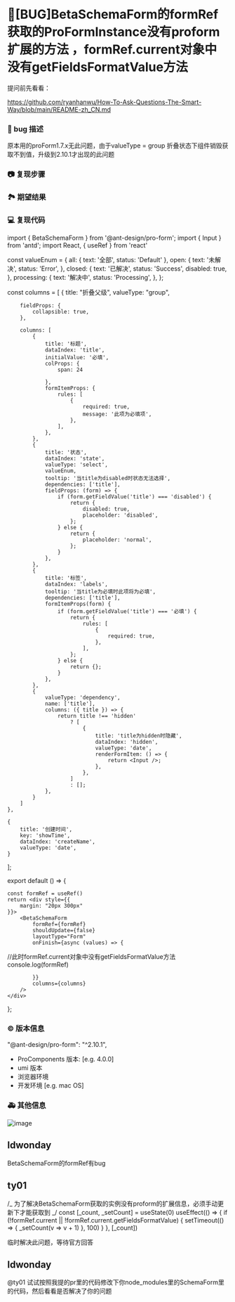 # 🐛[BUG]BetaSchemaForm的formRef获取的ProFormInstance没有proform扩展的方法 ，formRef.current对象中没有getFieldsFormatValue方法

提问前先看看：

https://github.com/ryanhanwu/How-To-Ask-Questions-The-Smart-Way/blob/main/README-zh_CN.md

### 🐛 bug 描述

原本用的proForm1.7.x无此问题，由于valueType = group 折叠状态下组件销毁获取不到值，升级到2.10.1才出现的此问题

<!--
详细地描述 bug，让大家都能理解
-->

### 📷 复现步骤

<!--
清晰描述复现步骤，让别人也能看到问题，如果可能，尽量提供可执行代码，
如：https://codesandbox.io/ 在此处创建一个 codesandbox，方便我们更快的排查和复现问题
-->

### 🏞 期望结果

<!--
描述你原本期望看到的结果
-->

### 💻 复现代码

import { BetaSchemaForm } from '@ant-design/pro-form';
import { Input } from 'antd';
import React, { useRef } from 'react'

const valueEnum = {
all: { text: '全部', status: 'Default' },
open: {
text: '未解决',
status: 'Error',
},
closed: {
text: '已解决',
status: 'Success',
disabled: true,
},
processing: {
text: '解决中',
status: 'Processing',
},
};

const columns = [
{
title: "折叠父级",
valueType: "group",

        fieldProps: {
            collapsible: true,
        },

        columns: [
            {
                title: '标题',
                dataIndex: 'title',
                initialValue: '必填',
                colProps: {
                    span: 24

                },
                formItemProps: {
                    rules: [
                        {
                            required: true,
                            message: '此项为必填项',
                        },
                    ],
                },
            },
            {
                title: '状态',
                dataIndex: 'state',
                valueType: 'select',
                valueEnum,
                tooltip: '当title为disabled时状态无法选择',
                dependencies: ['title'],
                fieldProps: (form) => {
                    if (form.getFieldValue('title') === 'disabled') {
                        return {
                            disabled: true,
                            placeholder: 'disabled',
                        };
                    } else {
                        return {
                            placeholder: 'normal',
                        };
                    }
                },
            },
            {
                title: '标签',
                dataIndex: 'labels',
                tooltip: '当title为必填时此项将为必填',
                dependencies: ['title'],
                formItemProps(form) {
                    if (form.getFieldValue('title') === '必填') {
                        return {
                            rules: [
                                {
                                    required: true,
                                },
                            ],
                        };
                    } else {
                        return {};
                    }
                },
            },
            {
                valueType: 'dependency',
                name: ['title'],
                columns: ({ title }) => {
                    return title !== 'hidden'
                        ? [
                            {
                                title: 'title为hidden时隐藏',
                                dataIndex: 'hidden',
                                valueType: 'date',
                                renderFormItem: () => {
                                    return <Input />;
                                },
                            },
                        ]
                        : [];
                },
            }
        ]
    },

    {
        title: '创建时间',
        key: 'showTime',
        dataIndex: 'createName',
        valueType: 'date',
    }

];

export default () => {

    const formRef = useRef()
    return <div style={{
        margin: "20px 300px"
    }}>
        <BetaSchemaForm
            formRef={formRef}
            shouldUpdate={false}
            layoutType="Form"
            onFinish={async (values) => {

//此时formRef.current对象中没有getFieldsFormatValue方法
console.log(formRef)

            }}
            columns={columns}
        />
    </div>

};

<!--
提供可复现的代码，仓库，或线上示例
-->

### © 版本信息

"@ant-design/pro-form": "^2.10.1",

- ProComponents 版本: [e.g. 4.0.0]
- umi 版本
- 浏览器环境
- 开发环境 [e.g. mac OS]

### 🚑 其他信息

<!--
如截图等其他信息可以贴在这里
-->

![image](https://user-images.githubusercontent.com/26292353/231758578-e6fea6b1-cc15-469a-a160-3a7d4d83e361.png)

## ldwonday

BetaSchemaForm的formRef有bug

## ty01

/_
为了解决BetaSchemaForm获取的实例没有proform的扩展信息，必须手动更新下才能获取到
_/
const [_count, _setCount] = useState(0)
useEffect(() => {
if (!formRef.current || !formRef.current.getFieldsFormatValue) {
setTimeout(() => {
\_setCount(v => v + 1)
}, 100)
}
}, [_count])

临时解决此问题，等待官方回答

## ldwonday

@ty01 试试按照我提的pr里的代码修改下你node_modules里的SchemaForm里的代码，然后看看是否解决了你的问题
